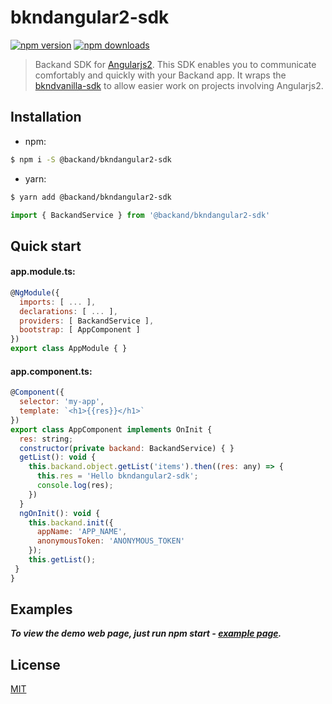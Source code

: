 bkndangular2-sdk
===
[![npm version](https://img.shields.io/npm/v/@backand/bkndangular2-sdk.svg?style=flat-square)](https://www.npmjs.org/package/@backand/bkndangular2-sdk)
[![npm downloads](https://img.shields.io/npm/dt/@backand/bkndangular2-sdk.svg?style=flat-square)](http://npm-stat.com/charts.html?package=@backand/bkndangular2-sdk)

>  Backand SDK for [Angularjs2](https://angular.io/).
This SDK enables you to communicate comfortably and quickly with your Backand app.
It wraps the [bkndvanilla-sdk](https://github.com/backand/bkndvanilla-sdk) to allow easier work on projects involving Angularjs2.


## Installation
- npm:
```bash
$ npm i -S @backand/bkndangular2-sdk
```
- yarn:
```bash
$ yarn add @backand/bkndangular2-sdk
```
```javascript
import { BackandService } from '@backand/bkndangular2-sdk'
```


## Quick start
#### app.module.ts:
```javascript
@NgModule({
  imports: [ ... ],
  declarations: [ ... ],
  providers: [ BackandService ],
  bootstrap: [ AppComponent ]
})
export class AppModule { }
```
#### app.component.ts:
```javascript
@Component({
  selector: 'my-app',
  template: `<h1>{{res}}</h1>`
})
export class AppComponent implements OnInit {
  res: string;
  constructor(private backand: BackandService) { }
  getList(): void {
    this.backand.object.getList('items').then((res: any) => {
      this.res = 'Hello bkndangular2-sdk';
      console.log(res);
    })
  }
  ngOnInit(): void {
    this.backand.init({
      appName: 'APP_NAME',
      anonymousToken: 'ANONYMOUS_TOKEN'
    });
    this.getList();
 }
}
```


## Examples
***To view the demo web page, just run npm start - [example page](https://github.com/backand/bkndangular2-sdk/blob/master/example/).***


## License

  [MIT](LICENSE)

